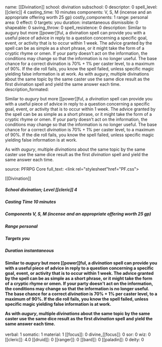 name: [[Divination]]
school: divination
subschool: 0
descriptor: 0
spell_level: [[cleric]] 4
casting_time: 10 minutes
components: V, S, M (incense and an appropriate offering worth 25 gp)
costly_components: 1
range: personal
area: 0
effect: 0
targets: you
duration: instantaneous
dismissible: 0
shapeable: 0
saving_throw: 0
spell_resistence: 0
description: Similar to augury but more [[power]]ful, a divination spell can provide you with a useful piece of advice in reply to a question concerning a specific goal, event, or activity that is to occur within 1 week. The advice granted by the spell can be as simple as a short phrase, or it might take the form of a cryptic rhyme or omen. If your party doesn't act on the information, the conditions may change so that the information is no longer useful. The base chance for a correct divination is 70% + 1% per caster level, to a maximum of 90%. If the die roll fails, you know the spell failed, unless specific magic yielding false information is at work. As with augury, multiple divinations about the same topic by the same caster use the same dice result as the first divination spell and yield the same answer each time.
description_formated: <p>Similar to <i>augury</i> but more [[power]]ful, a <i>divination</i> spell can provide you with a useful piece of advice in reply to a question concerning a specific goal, event, or activity that is to occur within 1 week. The advice granted by the spell can be as simple as a short phrase, or it might take the form of a cryptic rhyme or omen. If your party doesn't act on the information, the conditions may change so that the information is no longer useful. The base chance for a correct <i>divination</i> is 70% + 1% per caster level, to a maximum of 90%. If the die roll fails, you know the spell failed, unless specific magic yielding false information is at work.</p><p>As with <i>augury</i>, multiple <i>divinations</i> about the same topic by the same caster use the same dice result as the first <i>divination</i> spell and yield the same answer each time.</p>
source: PFRPG Core
full_text: <link rel="stylesheet"href="PF.css"><div class="heading"><p class="alignleft">[[Divination]]</p><div style="clear: both;"></div></div><div><h5><b>School </b>divination; <b>Level </b>[[cleric]] 4</h5><h5><b>Casting Time </b>10 minutes</h5><h5><b>Components </b>V, S, M (incense and an appropriate offering worth 25 gp)</h5><h5><b>Range </b>personal</h5><h5><b>Targets </b>you</h5><h5><b>Duration </b>instantaneous</h5></div><div><h4><p>Similar to <i>augury</i> but more [[power]]ful, a <i>divination</i> spell can provide you with a useful piece of advice in reply to a question concerning a specific goal, event, or activity that is to occur within 1 week. The advice granted by the spell can be as simple as a short phrase, or it might take the form of a cryptic rhyme or omen. If your party doesn't act on the information, the conditions may change so that the information is no longer useful. The base chance for a correct <i>divination</i> is 70% + 1% per caster level, to a maximum of 90%. If the die roll fails, you know the spell failed, unless specific magic yielding false information is at work.</p><p>As with <i>augury</i>, multiple <i>divinations</i> about the same topic by the same caster use the same dice result as the first <i>divination</i> spell and yield the same answer each time.</p></h4></div>
verbal: 1
somatic: 1
material: 1
[[focus]]: 0
divine_[[focus]]: 0
sor: 0
wiz: 0
[[cleric]]: 4.0
[[druid]]: 0
[[ranger]]: 0
[[bard]]: 0
[[paladin]]: 0
deity: 0
